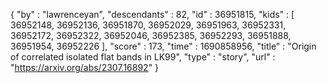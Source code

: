 {
  "by" : "lawrenceyan",
  "descendants" : 82,
  "id" : 36951815,
  "kids" : [ 36952148, 36952136, 36951870, 36952029, 36951963, 36952331, 36952172, 36952322, 36952046, 36952385, 36952293, 36951888, 36951954, 36952226 ],
  "score" : 173,
  "time" : 1690858956,
  "title" : "Origin of correlated isolated flat bands in LK99",
  "type" : "story",
  "url" : "https://arxiv.org/abs/2307.16892"
}
